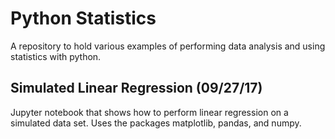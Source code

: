 # Python Statistics

A repository to hold various examples of performing data analysis and using statistics with python. 

## Simulated Linear Regression (09/27/17)

Jupyter notebook that shows how to perform linear regression on a simulated data set. Uses the packages matplotlib, pandas, and numpy.